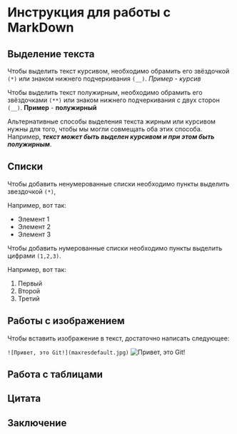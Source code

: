# Инструкция для работы с MarkDown

## Выделение текста

Чтобы выделить текст курсивом, необходимо обрамить его звёздочкой ```(*)``` или знаком нижнего подчеркивания ```(__)```. _Пример_ - *курсив*

Чтобы выделить текст полужирным, необходимо обрамить его звёздочками ```(**)``` или знаком нижнего подчеркивания с двух сторон ```(__)```. __Пример__ - **полужирный**

Альтернативные способы выделения текста жирным или курсивом нужны для того, чтобы мы могли совмещать оба этих способа. Например, _**текст может быть выделен курсивом и при этом быть полужирным**_.

## Списки

Чтобы добавить ненумерованные списки необходимо пункты выделить звездочкой ```(*)```, 

Например, вот так:

* Элемент 1
* Элемент 2
* Элемент 3 

Чтобы добавить нумерованные списки необходимо пункты выделить цифрами ```(1,2,3)```. 

Например, вот так:
1. Первый
2. Второй
3. Третий

## Работы с изображением

Чтобы вставить изображение в текст, достаточно написать следующее:

```![Привет, это Git!](maxresdefault.jpg)```
![Привет, это Git!](maxresdefault.jpg)

## Работа с таблицами

## Цитата

## Заключение